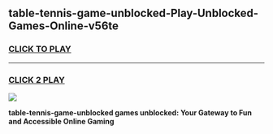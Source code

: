 
## table-tennis-game-unblocked-Play-Unblocked-Games-Online-v56te
<h3>
<a href="https://premium76.site?title=table-tennis-game-unblocked&ref=25A">CLICK TO PLAY</a></h3>
<hr>

<h3>
<a href="https://premium76.site?title=table-tennis-game-unblocked&ref=25A">CLICK 2 PLAY</a>
  
</h3>

<a href="https://premium76.site?title=table-tennis-game-unblocked&ref=25A"><img src="https://clearcache.store/games.png"></a>


**table-tennis-game-unblocked games unblocked: Your Gateway to Fun and Accessible Online Gaming**
